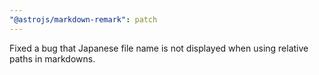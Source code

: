 ```yaml
---
"@astrojs/markdown-remark": patch
---
```


Fixed a bug that Japanese file name is not displayed when using relative paths in markdowns.
